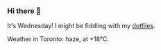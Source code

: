 ### Hi there :wave:

It's Wednesday! I might be fiddling with my [dotfiles](https://github.com/bewuethr/dotfiles).

Weather in Toronto: haze, at +18°C.
